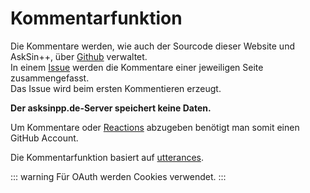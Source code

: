 # Kommentarfunktion

Die Kommentare werden, wie auch der Sourcode dieser Website und AskSin++, über 
[Github](https://github.com) verwaltet.  
In einem [Issue](https://github.com/AskSinPP/asksinpp.de/issues) werden die Kommentare
einer jeweiligen Seite zusammengefasst.  
Das Issue wird beim ersten Kommentieren erzeugt.

**Der asksinpp.de-Server speichert keine Daten.** 

Um Kommentare oder 
[Reactions](https://github.blog/2016-03-10-add-reactions-to-pull-requests-issues-and-comments/)
abzugeben benötigt man somit einen GitHub Account.

Die Kommentarfunktion basiert auf [utterances](https://utteranc.es/).

::: warning
Für OAuth werden Cookies verwendet.
:::


